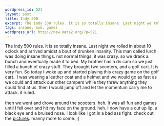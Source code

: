```yaml
--- 
wordpress_id: 521
layout: post
title: Indy 500
excerpt: The indy 500 rules. it is so totally insane. Last night we rolled in about 10 oclock and arrived amidst a bout of drunken insanity. This man called lurch was doing insane things. not normal things. it was crazy. so we drank a bunch and eventually made it to bed. My brother has a dv cam so we just filled a bunch of crazy stuff. They brought two scooters, and a golf cart. It is very fun. So today I...
tags: insane, mom, games
wordpress_url: http://new.nata2.org/?p=521
---
```

The indy 500 rules. it is so totally insane. Last night we rolled in about 10 oclock and arrived amidst a bout of drunken insanity. This man called lurch was doing insane things. not normal things. it was crazy. so we drank a bunch and eventually made it to bed. My brother has a dv cam so we just filled a bunch of crazy stuff. They brought two scooters, and a golf cart. It is very fun. So today I woke up and started playing this crazy game on the golf cart.. I was wearing a leather coat and a helmet and we would go as fast as we could and attack our other campers while they threw anything they could find at us. then I would jump off and let the momentum carry me to attack. it ruled. <Br><br/>then we went and drove around the scooters. heh. It was all fun and games until I fell over and hit my face on the ground. heh. I now have a cut up lip, a black eye and a bruised nose. I look like I got in a bad ass fight. check out the <a href="http://nata2.info/?path=pictures%2Fmisc%2Findy_500_03">pictures</a>. manny more to come. ;)

